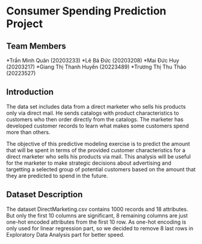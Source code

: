 # Consumer Spending Prediction Project
## Team Members
*Trần Minh Quân (20203233)
*Lê Bá Đức (20203208)
*Mai Đức Huy (20203217)
*Giang Thị Thanh Huyền (20223489)
*Trương Thị Thu Thảo (20223527)
## Introduction
The data set includes data from a direct marketer who sells his products only via direct mail. He sends catalogs with product characteristics to customers who then order directly from the catalogs. The marketer has developed customer records to learn what makes some customers spend more than others.

The objective of this predictive modeling exercise is to predict the amount that will be spent in terms of the provided customer characteristics for a direct marketer who sells his products via mail. This analysis will be useful for the marketer to make strategic decisions about advertising and targetting a selected group of potential customers based on the amount that they are predicted to spend in the future.

## Dataset Description
The dataset DirectMarketing.csv contains 1000 records and 18 attributes. But only the first 10 columns are significant, 8 remaining columns are just one-hot encoded attributes from the first 10 row. As one-hot encoding is only used for linear regression part, so we decided to remove 8 last rows in Exploratory Data Analysis part for better speed.
